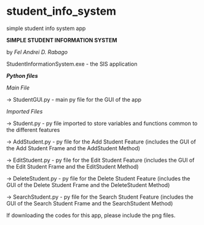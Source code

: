 # student_info_system
simple student info system app


**SIMPLE STUDENT INFORMATION SYSTEM**

by _Fel Andrei D. Rabago_




StudentInformationSystem.exe - the SIS application


**_Python files_**

_Main File_


-> StudentGUI.py - main py file for the GUI of the app


_Imported Files_


-> Student.py - py file imported to store variables and functions common to the different features

-> AddStudent.py - py file for the Add Student Feature (includes the GUI of the Add Student Frame and the AddStudent Method)

-> EditStudent.py - py file for the Edit Student Feature (includes the GUI of the Edit Student Frame and the EditStudent Method)

-> DeleteStudent.py - py file for the Delete Student Feature (includes the GUI of the Delete Student Frame and the DeleteStudent Method)

-> SearchStudent.py - py file for the Search Student Feature (includes the GUI of the Search Student Frame and the SearchStudent Method)



If downloading the codes for this app, please include the png files. 
